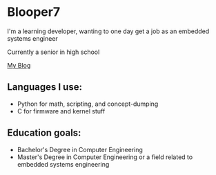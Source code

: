 # Blooper7

I'm a learning developer, wanting to one day get a job as an embedded systems engineer

Currently a senior in high school

[My Blog](https://blooper7.github.io)

## Languages I use:
- Python for math, scripting, and concept-dumping
- C for firmware and kernel stuff

## Education goals:
- Bachelor's Degree in Computer Engineering
- Master's Degree in Computer Engineering or a field related to embedded systems engineering
